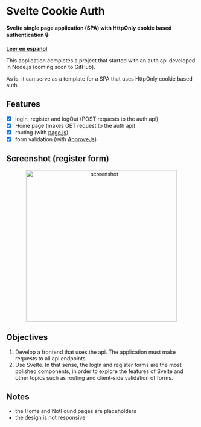 # Svelte Cookie Auth
**Svelte single page application (SPA) with HttpOnly cookie based authentication 🔒**

**[Leer en español](./README.es.md)**

This application completes a project that started with an auth api developed in Node.js (coming soon to GitHub).

As is, it can serve as a template for a SPA that uses HttpOnly cookie based auth.

## Features
- [X] logIn, register and logOut (POST requests to the auth api)
- [X] Home page (makes GET request to the auth api)
- [X] routing (with [page.js](https://github.com/visionmedia/page.js))
- [X] form validation (with [ApproveJs](https://github.com/CharlGottschalk/approvejs/))

## Screenshot (register form)
<p align="center">
  <img width="400px" src="https://user-images.githubusercontent.com/50384203/106847788-63c24f80-668e-11eb-88fe-860909c8ebeb.png" alt="screenshot" align="center">
</p>

## Objectives
1. Develop a frontend that uses the api. The application must make requests to all api endpoints.
2. Use Svelte. In that sense, the logIn and register forms are the most polished components, in order to explore the features of Svelte and other topics such as routing and client-side validation of forms.

## Notes
- the Home and NotFound pages are placeholders
- the design is not responsive 